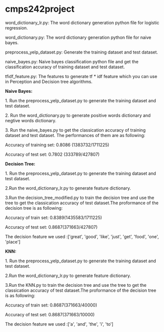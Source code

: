 # cmps242project
<p>
word_dictionary_lr.py: The word dictionary generation python file for logistic regression.   
</p>
<p>
word_dictionary.py: The word dictionary generation python file for naive bayes.  
</p>
preprocess_yelp_dataset.py: Generate the training dataset and test dataset.  
</p>
<p>
naive_bayes.py: Naive bayes classification python file and get the classification accuracy of training dataset and test dataset.  
</p>
<p>
tfidf_feature.py: The features to generate tf * idf feature which you can use in Perception and Decision tree algorithms.   
</p>
<p>
<b>Naive Bayes:</b>
</p>
<p>
1. Run the preprocess_yelp_dataset.py to generate the training dataset and test dataset. 
</p>
<p>
2. Run the word_dictionary.py to generate positive words dictionary and negtive words dictionary.
</p>
<p>
3. Run the naive_bayes.py to get the classication accuracy of training dataset and test dataset. The performances of them are as following:
</p>
<p>
Accuracy of training set: 0.8086 (1383732/1711225)
</p>
<p>
Accuracy of test set: 0.7802 (333789/427807)
</p>
<p>
<b>Decision Tree:</b>
</p>
<p>
1. Run the preprocess_yelp_dataset.py to generate the training dataset and test dataset. 
</p>
<p>
2.Run the word_dictionary_lr.py to generate feature dictionary.
</p>
<p>
3.Run the decision_tree_modified.py to train the decision tree and use the tree to get the classication accuracy of test dataset.The proformance of the decision tree is as following:                    
</p>
<p>
Accuracy of train set: 0.8389(1435583/1711225)
</p>
<p>
Accuracy of test set: 0.8687(371663/427807)
</p>
<p>
The decision feature we used :['great', 'good', 'like', 'just', 'get', 'food', 'one', 'place']
</p>
<p>
<b>KNN:</b>
</p>
<p>
1. Run the preprocess_yelp_dataset.py to generate the training dataset and test dataset. 
</p>
<p>
2.Run the word_dictionary_lr.py to generate feature dictionary.
</p>
<p>
3.Run the KNN.py to train the decision tree and use the tree to get the classication accuracy of test dataset.The proformance of the decision tree is as following:                    
</p>
<p>
Accuracy of train set: 0.8687(371663/40000)
</p>
<p>
Accuracy of test set: 0.8687(371663/10000)
</p>
<p>
The decision feature we used :['a', 'and', 'the', 'i', 'to']
</p>

